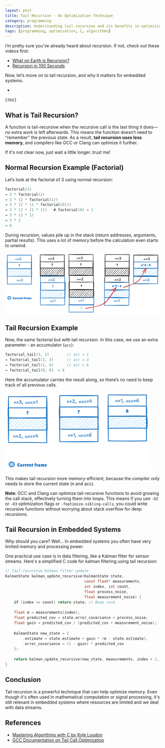 ```yaml
---
layout: post
title: Tail Recursion - An Optimization Technique
category: programming
description: Understanding tail recursion and its benefits in optimizing recursive functions
tags: [programming, optimization, C, algorithms]
---
```


I’m pretty sure you’ve already heard about recursion. If not, check out these videos first:

- [What on Earth is Recursion?](https://www.youtube.com/watch?v=Mv9NEXX1VHc)
- [Recursion in 100 Seconds](https://www.youtube.com/watch?v=rf60MejMz3E)

Now, let’s move on to tail recursion, and why it matters for embedded systems.

* 
{:toc}

## What is Tail Recursion?

A function is tail-recursive when the recursive call is the last thing it does—no extra work is left afterwards.
This means the function doesn’t need to “remember” the previous state. As a result, **tail recursion uses less memory**, and compilers like GCC or Clang can optimize it further.

If it's not clear now, just wait a little longer..trust me!

## Normal Recursion Example (Factorial)

Let’s look at the factorial of 3 using normal recursion:

```c
factorial(3)
→ 3 * factorial(2)
→ 3 * (2 * factorial(1))
→ 3 * (2 * (1 * factorial(0)))
→ 3 * (2 * (1 * 1))   # factorial(0) = 1
→ 3 * (2 * 1)
→ 3 * 2
→ 6
```

During recursion, values pile up in the stack (return addresses, arguments, partial results). This uses a lot of memory before the calculation even starts to unwind.

![normal recursion stack](/images/posts/factorial_recursion_stack.png)

## Tail Recursion Example

Now, the same factorial but with tail recursion. In this case, we use an extra parameter - an accumulator (`acc`):

```c
factorial_tail(3, 1)        // acc = 1
→ factorial_tail(2, 3)      // acc = 3
→ factorial_tail(1, 6)      // acc = 6
→ factorial_tail(0, 6)  = 6
```

Here the accumulator carries the result along, so there’s no need to keep track of all previous calls.

![tail recursion stack](/images/posts/factorial_tail_recursion_stack.png)

This makes tail recursion more memory-efficient, because the compiler only needs to store the current state (n and acc).

**Note**: GCC and Clang can optimize tail-recursive functions to avoid growing the call stack, effectively turning them into loops. This means if you use `-O2` or `-O3` optimization flags or `-foptimize-sibling-calls`, you could write recursive functions without worrying about stack overflow for deep recursions.

## Tail Recursion in Embedded Systems

Why should you care? Well... In embedded systems you often have very limited memory and processing power.

One practical use case is in data filtering, like a Kalman filter for sensor streams. Here's a simplified C code for kalman filtering using tail recursion:

```c
// Tail-recursive Kalman filter update
KalmanState kalman_update_recursive(KalmanState state, 
                                    const float* measurements, 
                                    int index, int count, 
                                    float process_noise, 
                                    float measurement_noise) {
    if (index >= count) return state; // Base case

    float m = measurements[index];
    float predicted_cov = state.error_covariance + process_noise;
    float gain = predicted_cov / (predicted_cov + measurement_noise);

    KalmanState new_state = {
        .estimate = state.estimate + gain * (m - state.estimate),
        .error_covariance = (1 - gain) * predicted_cov
    };

    return kalman_update_recursive(new_state, measurements, index + 1, count, process_noise, measurement_noise);
}
```

## Conclusion

Tail recursion is a powerful technique that can help optimize memory. Even though it's often used in mathematical computation or signal processing, it's still relevant in embedded systems where resources are limited and we deal with data streams.

## References

- [Mastering Algorithms with C by Kyle Loudon](https://www.oreilly.com/library/view/mastering-algorithms-with/1565924533/)
- [GCC Documentation on Tail Call Optimization](https://gcc.gnu.org/onlinedocs/gcc/Optimize-Options.html#index-foptimize-sibling-calls)

